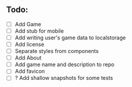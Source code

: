 ## Todo:
- [ ] Add Game
- [ ] Add stub for mobile
- [ ] Add writing user's game data to localstorage
- [ ] Add license
- [ ] Separate styles from components
- [ ] Add About
- [ ] Add game name and description to repo
- [ ] Add favicon
- [ ] ? Add shallow snapshots for some tests